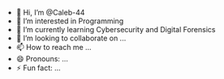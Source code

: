- 👋 Hi, I’m @Caleb-44
- 👀 I’m interested in Programming
- 🌱 I’m currently learning Cybersecurity and Digital Forensics
- 💞️ I’m looking to collaborate on ...
- 📫 How to reach me ...
- 😄 Pronouns: ...
- ⚡ Fun fact: ...

<!---
Caleb-44/Caleb-44 is a ✨ special ✨ repository because its `README.md` (this file) appears on your GitHub profile.
You can click the Preview link to take a look at your changes.
--->
